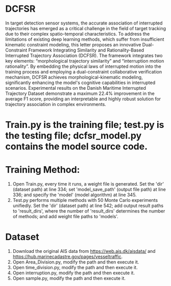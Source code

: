 # DCFSR

In target detection sensor systems, the accurate association of interrupted trajectories has emerged as a critical challenge in the field of target tracking due to their complex spatio-temporal characteristics. To address the limitations of existing deep learning methods, which suffer from insufficient kinematic constraint modeling, this letter proposes an innovative Dual-Constraint Framework Integrating Similarity and Rationality-Based Interrupted Trajectory Association (DCFSR). The framework integrates two key elements: “morphological trajectory similarity” and “interruption motion rationality”. By embedding the physical laws of interrupted motion into the training process and employing a dual-constraint collaborative verification mechanism, DCFSR achieves morphological-kinematic modeling, significantly enhancing the model's cognitive capabilities in interrupted scenarios. Experimental results on the Danish Maritime Interrupted Trajectory Dataset demonstrate a maximum 22.4\% improvement in the average F1 score, providing an interpretable and highly robust solution for trajectory association in complex environments. 

# Train.py is the training file; test.py is the testing file; dcfsr_model.py contains the model source code.
# Training Method:
1) Open Train.py, every time it runs, a weight file is generated. Set the 'dir' (dataset path) at line 334; set 'model_save_path' (output file path) at line 336; and specify the 'model' (model algorithm) at line 345.
2) Test.py performs multiple methods with 50 Monte Carlo experiments unifiedly. Set the 'dir' (dataset path) at line 542; add output result paths to 'result_dirs', where the number of 'result_dirs' determines the number of methods; and add weight file paths to 'models'. 

# Dataset
1) Download the original AIS data from https://web.ais.dk/aisdata/ and https://hub.marinecadastre.gov/pages/vesseltraffic.
2) Open Area_Division.py, modify the path and then execute it.
3) Open time_division.py, modify the path and then execute it.
4) Open interruption.py, modify the path and then execute it.
5) Open sample.py, modify the path and then execute it.
